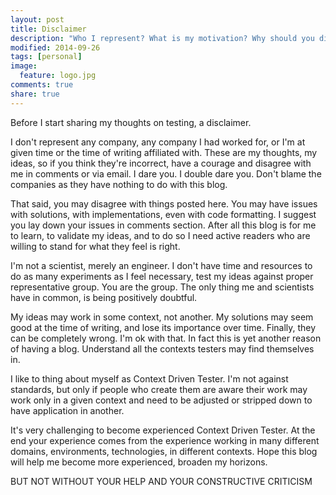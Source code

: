 ```yaml
---
layout: post
title: Disclaimer
description: "Who I represent? What is my motivation? Why should you disagree with me whenever you feel it is right thing to do."
modified: 2014-09-26
tags: [personal]
image:
  feature: logo.jpg
comments: true
share: true
---
```


Before I start sharing my thoughts on testing, a disclaimer.

I don't represent any company, any company I had worked for, or I'm at given time or the time of writing affiliated with. These are my thoughts, my ideas, so if you think they're incorrect, have a courage and disagree with me in comments or via email. I dare you. I double dare you. Don't blame the companies as they have nothing to do with this blog.

That said, you may disagree with things posted here. You may have issues with solutions, with implementations, even with code formatting. I suggest you lay down your issues in comments section. After all this blog is for me to learn, to validate my ideas, and to do so I need active readers who are willing to stand for what they feel is right.

I'm not a scientist, merely an engineer. I don't have time and resources to do as many experiments as I feel necessary, test my ideas against proper representative group. You are the group. The only thing me and scientists have in common, is being positively doubtful. 

My ideas may work in some context, not another. My solutions may seem good at the time of writing, and lose its importance over time. Finally, they can be completely wrong. I'm ok with that. In fact this is yet another reason of having a blog. Understand all the contexts testers may find themselves in.

I like to thing about myself as Context Driven Tester. I'm not against standards, but only if people who create them are aware their work may work only in a given context and need to be adjusted or stripped down to have application in another.

It's very challenging to become experienced Context Driven Tester. At the end your experience comes from the experience working in many different domains, environments, technologies, in different contexts. Hope this blog will help me become more experienced, broaden my horizons.

BUT NOT WITHOUT YOUR HELP AND YOUR CONSTRUCTIVE CRITICISM